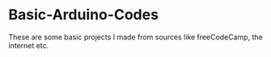 # Basic-Arduino-Codes
These are some basic projects I made from sources like freeCodeCamp, the internet etc.
